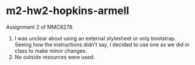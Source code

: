# m2-hw2-hopkins-armell
Assignment 2 of MMC6278

1. I was unclear about using an external stylesheet or only bootstrap. Seeing how the instructions didn't say, I decided to use one as we did in class to make minor changes.
2. No outside resources were used.

